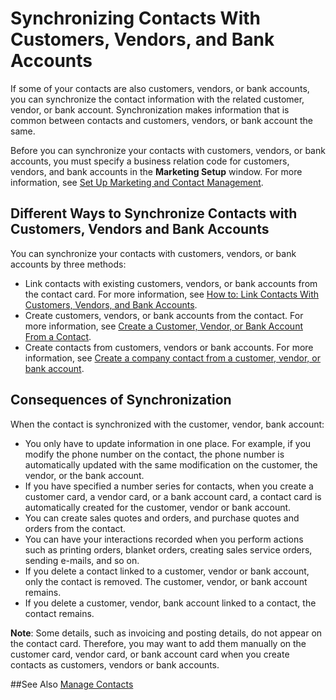 <properties
                pageTitle="Synchronizing Contacts With Customers, Vendors, and Bank Accounts | Project “Madeira”"
                description="Describes synchronizing contacts with customers, vendors, and bank accounts in Project “Madeira”"
                services=""
                documentationCenter="Madeira"
                authors="edupont04"/>

# Synchronizing Contacts With Customers, Vendors, and Bank Accounts
If some of your contacts are also customers, vendors, or bank accounts, you can synchronize the contact information with the related customer, vendor, or bank account. Synchronization makes information that is common between contacts and customers, vendors, or bank account the same.  

Before you can synchronize your contacts with customers, vendors, or bank accounts, you must specify a business relation code for customers, vendors, and bank accounts in the **Marketing Setup** window. For more information, see [Set Up Marketing and Contact Management](marketing-setup-marketing.md).

## Different Ways to Synchronize Contacts with Customers, Vendors and Bank Accounts
You can synchronize your contacts with customers, vendors, or bank accounts by three methods:

* Link contacts with existing customers, vendors, or bank accounts from the contact card. For more information, see [How to: Link Contacts With Customers, Vendors, and Bank Accounts](marketing-how-link-contact.md).
* Create customers, vendors, or bank accounts from the contact. For more information, see [Create a Customer, Vendor, or Bank Account From a Contact](marketing-how-create-contacts-new-customers-vendors-bank-accounts.md).
*  Create contacts from customers, vendors or bank accounts. For more information, see [Create a company contact from a customer, vendor, or bank account](marketing-how-create-contact-companies.md).

## Consequences of Synchronization
When the contact is synchronized with the customer, vendor, bank account:

* You only have to update information in one place. For example, if you modify the phone number on the contact, the phone number is automatically updated with the same modification on the customer, the vendor, or the bank account.
* If you have specified a number series for contacts, when you create a customer card, a vendor card, or a bank account card, a contact card is automatically created for the customer, vendor or bank account.
* You can create sales quotes and orders, and purchase quotes and orders from the contact.
*  You can have your interactions recorded when you perform actions such as printing orders, blanket orders, creating sales service orders, sending e-mails, and so on.
* If you delete a contact linked to a customer, vendor or bank account, only the contact is removed. The customer, vendor, or bank account remains.
* If you delete a customer, vendor, bank account linked to a contact, the contact remains.

**Note**: Some details, such as invoicing and posting details, do not appear on the contact card. Therefore, you may want to add them manually on the customer card, vendor card, or bank account card when you create contacts as customers, vendors or bank accounts.

##See Also
[Manage Contacts](marketing-contacts.md)
